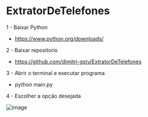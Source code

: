 ﻿# ExtratorDeTelefones

1 - Baixar Python
- https://www.python.org/downloads/

2 - Baixar repositorio 
- https://github.com/dimitri-gstv/ExtratorDeTelefones

3 - Abrir o terminal e executar programa
- python main.py

4 - Escolher a opção desejada

![image](https://github.com/dimitri-gstv/ExtratorDeTelefones/assets/139076055/ec1d3857-f930-467a-adcb-a802b560c5d2)
